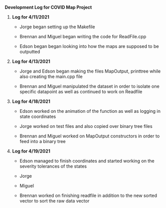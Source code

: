 **Development Log for COVID Map Project**

1. **Log for 4/11/2021**
    * Jorge began setting up the Makefile
    
    * Brennan and Miguel began writing the code for ReadFile.cpp

    * Edson began began looking into how the maps are supposed to be outputted

1. **Log for 4/13/2021**
    * Jorge and Edson began making the files MapOutput, printtree while also creating the main.cpp file

    * Brennan and Miguel manipulated the dataset in order to isolate one specific datapoint as well as continued to work on Readfile

1. **Log for 4/18/2021**
    * Edson worked on the animation of the function as well as logging in state coordinates

    * Jorge worked on test files and also copied over binary tree files

    * Brennan and Miguel worked on MapOutput constructors in order to feed into a binary tree

1. **Log for 4/19/2021** 
    * Edson managed to finish coordinates and started working on the severity tolerances of the states

    * Jorge

    * Miguel

    * Brennan worked on finishing readfile in addition to the new sorted vector to sort the raw data vector
